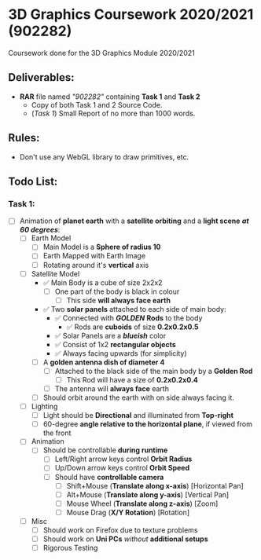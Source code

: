 # 3D Graphics Coursework 2020/2021 (902282)
Coursework done for the 3D Graphics Module 2020/2021

## Deliverables:
- **RAR** file named *"902282"* containing **Task 1** and **Task 2**
	- Copy of both Task 1 and 2 Source Code.
	- (*Task 1*) Small Report of no more than 1000 words.

## Rules:
- Don't use any WebGL library to draw primitives, etc.

## Todo List:
 ### Task 1:
- [ ] Animation of **planet earth** with a **satellite orbiting** and a **light scene** ***at 60 degrees***:
	- [ ] Earth Model
		- [ ] Main Model is a **Sphere of radius 10**
		- [ ] Earth Mapped with Earth Image
		- [ ] Rotating around it's **vertical** axis
	- [ ] Satellite Model
		- ✅ Main Body is a cube of size 2x2x2
			- [ ] One part of the body is black in colour
				- [ ] This side **will always face earth**
		- ✅ Two **solar panels** attached to each side of main body:
			- ✅ Connected with ***GOLDEN*** **Rods** to the body
				- ✅ Rods are **cuboids** of size **0.2x0.2x0.5**
			- ✅ Solar Panels are a ***blueish*** color
			- ✅ Consist of 1x2 **rectangular objects**
			- ✅ Always facing upwards (for simplicity)
		- [ ] A **golden antenna dish of diameter 4**
			- [ ] Attached to the black side of the main body by a **Golden Rod**
				- [ ] This Rod will have a size of **0.2x0.2x0.4**
			- [ ] The antenna will **always face** earth
		- [ ] Should orbit around the earth with on side always facing it.
	- [ ] Lighting
		- [ ] Light should be **Directional** and illuminated from **Top-right**
		- [ ] 60-degree **angle relative to the horizontal plane**, if viewed from the front
	- [ ] Animation
		- [ ] Should be controllable **during runtime**
			- [ ] Left/Right arrow keys control **Orbit Radius**
			- [ ] Up/Down arrow keys control **Orbit Speed**
			- [ ] Should have **controllable camera**
				- [ ] Shift+Mouse (**Translate along x-axis**) [Horizontal Pan]
				- [ ] Alt+Mouse (**Translate along y-axis**) [Vertical Pan]
				- [ ] Mouse Wheel (**Translate along z-axis**) [Zoom]
				- [ ] Mouse Drag (**X/Y Rotation**) [Rotation]
	- [ ] Misc
		- [ ] Should work on Firefox due to texture problems
		- [ ] Should work on **Uni PCs** *without* **additional setups**
		- [ ] Rigorous Testing
